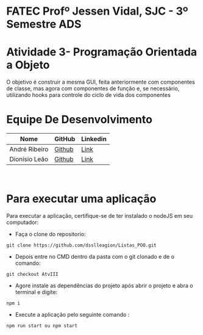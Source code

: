 # FATEC Profº Jessen Vidal, SJC - 3º Semestre ADS

# Atividade 3- Programação Orientada a Objeto

O objetivo é construir a mesma GUI, feita anteriormente com componentes de classe, mas agora com componentes de função e, se necessário, utilizando hooks para controle do ciclo de vida dos componentes


# Equipe De Desenvolvimento 

Nome            | GitHub                                                       | Linkedin |
 |-----------------|--------------------------------------------------------------|----------|
| André Ribeiro   | <a href="https://github.com/New-Tomorrow" target="_blank">Github</a> | <a href="https://www.linkedin.com/in/andre-ramos-ribeiro-320621226/" target="_blank">Link</a>| |
| Dionísio Leão   | <a href="https://github.com/dsslleagion" target="_blank">Github</a> | <a href="https://www.linkedin.com/in/dionisio-samuel-dos-santos-le%C3%A3o-616848226/" target="_blank">Link</a>|
<br>

# Para executar uma aplicação

Para executar a aplicação, certifique-se de ter instalado o nodeJS em seu computador:


- Faça o  clone do repositorio:
```
git clone https://github.com/dsslleagion/Listas_POO.git
```
- Depois entre no CMD dentro da pasta com o git clonado e de o comando:
```
git checkout AtvIII
```
- Agore instale as dependências do projeto após abrir o projeto e abra o terminal e digite:
```
npm i
```
- Execute a aplicação pelo seguinte comando :
```
npm run start ou npm start
```
